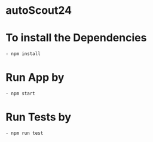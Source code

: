 # autoScout24

# To install the Dependencies
    - npm install 

# Run App by 
    - npm start

# Run Tests by 
    - npm run test
